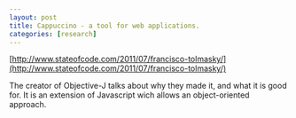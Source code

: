 ```yaml
---
layout: post
title: Cappuccino - a tool for web applications.
categories: [research]
---
```


[http://www.stateofcode.com/2011/07/francisco-tolmasky/](http://www.stateofcode.com/2011/07/francisco-tolmasky/)

The creator of Objective-J talks about why they made it, and what it is good for. It is an extension of Javascript wich allows an object-oriented approach.
